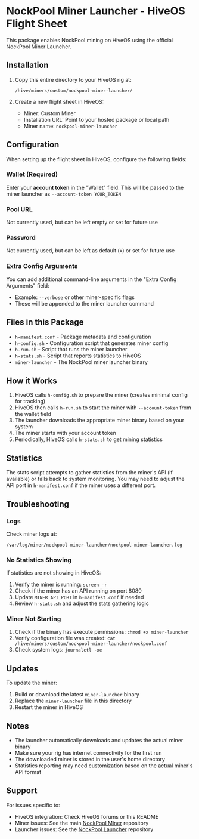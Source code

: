 # NockPool Miner Launcher - HiveOS Flight Sheet

This package enables NockPool mining on HiveOS using the official NockPool Miner Launcher.

## Installation

1. Copy this entire directory to your HiveOS rig at:
   ```
   /hive/miners/custom/nockpool-miner-launcher/
   ```

2. Create a new flight sheet in HiveOS:
   - Miner: Custom Miner
   - Installation URL: Point to your hosted package or local path
   - Miner name: `nockpool-miner-launcher`

## Configuration

When setting up the flight sheet in HiveOS, configure the following fields:

### Wallet (Required)
Enter your **account token** in the "Wallet" field. This will be passed to the miner launcher as `--account-token YOUR_TOKEN`

### Pool URL
Not currently used, but can be left empty or set for future use

### Password
Not currently used, but can be left as default (x) or set for future use

### Extra Config Arguments
You can add additional command-line arguments in the "Extra Config Arguments" field:
- Example: `--verbose` or other miner-specific flags
- These will be appended to the miner launcher command

## Files in this Package

- `h-manifest.conf` - Package metadata and configuration
- `h-config.sh` - Configuration script that generates miner config
- `h-run.sh` - Script that runs the miner launcher
- `h-stats.sh` - Script that reports statistics to HiveOS
- `miner-launcher` - The NockPool miner launcher binary

## How it Works

1. HiveOS calls `h-config.sh` to prepare the miner (creates minimal config for tracking)
2. HiveOS then calls `h-run.sh` to start the miner with `--account-token` from the wallet field
3. The launcher downloads the appropriate miner binary based on your system
4. The miner starts with your account token
5. Periodically, HiveOS calls `h-stats.sh` to get mining statistics

## Statistics

The stats script attempts to gather statistics from the miner's API (if available) or falls back to system monitoring. You may need to adjust the API port in `h-manifest.conf` if the miner uses a different port.

## Troubleshooting

### Logs
Check miner logs at:
```
/var/log/miner/nockpool-miner-launcher/nockpool-miner-launcher.log
```

### No Statistics Showing
If statistics are not showing in HiveOS:
1. Verify the miner is running: `screen -r`
2. Check if the miner has an API running on port 8080
3. Update `MINER_API_PORT` in `h-manifest.conf` if needed
4. Review `h-stats.sh` and adjust the stats gathering logic

### Miner Not Starting
1. Check if the binary has execute permissions: `chmod +x miner-launcher`
2. Verify configuration file was created: `cat /hive/miners/custom/nockpool-miner-launcher/nockpool.conf`
3. Check system logs: `journalctl -xe`

## Updates

To update the miner:
1. Build or download the latest `miner-launcher` binary
2. Replace the `miner-launcher` file in this directory
3. Restart the miner in HiveOS

## Notes

- The launcher automatically downloads and updates the actual miner binary
- Make sure your rig has internet connectivity for the first run
- The downloaded miner is stored in the user's home directory
- Statistics reporting may need customization based on the actual miner's API format

## Support

For issues specific to:
- HiveOS integration: Check HiveOS forums or this README
- Miner issues: See the main [NockPool Miner](https://github.com/SWPSCO/nockpool-miner) repository
- Launcher issues: See the [NockPool Launcher](https://github.com/SWPSCO/nockpool-miner-launcher) repository
